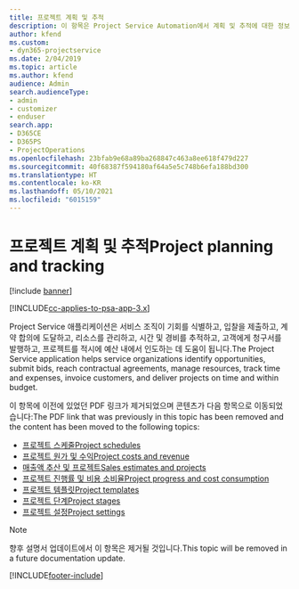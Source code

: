 ```yaml
---
title: 프로젝트 계획 및 추적
description: 이 항목은 Project Service Automation에서 계획 및 추적에 대한 정보의 링크를 제공합니다.
author: kfend
ms.custom:
- dyn365-projectservice
ms.date: 2/04/2019
ms.topic: article
ms.author: kfend
audience: Admin
search.audienceType:
- admin
- customizer
- enduser
search.app:
- D365CE
- D365PS
- ProjectOperations
ms.openlocfilehash: 23bfab9e68a89ba268847c463a8ee618f479d227
ms.sourcegitcommit: 40f68387f594180af64a5e5c748b6efa188bd300
ms.translationtype: HT
ms.contentlocale: ko-KR
ms.lasthandoff: 05/10/2021
ms.locfileid: "6015159"
---
```

# <a name="project-planning-and-tracking"></a><span data-ttu-id="18a77-103">프로젝트 계획 및 추적</span><span class="sxs-lookup"><span data-stu-id="18a77-103">Project planning and tracking</span></span>

[!include [banner](../../includes/psa-now-project-operations.md)]

[!INCLUDE[cc-applies-to-psa-app-3.x](../../includes/cc-applies-to-psa-app-3x.md)]

<span data-ttu-id="18a77-104">Project Service 애플리케이션은 서비스 조직이 기회를 식별하고, 입찰을 제출하고, 계약 합의에 도달하고, 리소스를 관리하고, 시간 및 경비를 추적하고, 고객에게 청구서를 발행하고, 프로젝트를 적시에 예산 내에서 인도하는 데 도움이 됩니다.</span><span class="sxs-lookup"><span data-stu-id="18a77-104">The Project Service application helps service organizations identify opportunities, submit bids, reach contractual agreements, manage resources, track time and expenses, invoice customers, and deliver projects on time and within budget.</span></span> 

<span data-ttu-id="18a77-105">이 항목에 이전에 있었던 PDF 링크가 제거되었으며 콘텐츠가 다음 항목으로 이동되었습니다:</span><span class="sxs-lookup"><span data-stu-id="18a77-105">The PDF link that was previously in this topic has been removed and the content has been moved to the following topics:</span></span>

- [<span data-ttu-id="18a77-106">프로젝트 스케줄</span><span class="sxs-lookup"><span data-stu-id="18a77-106">Project schedules</span></span>](../project-creating.md)
- [<span data-ttu-id="18a77-107">프로젝트 원가 및 수익</span><span class="sxs-lookup"><span data-stu-id="18a77-107">Project costs and revenue</span></span>](../project-estimating.md)
- [<span data-ttu-id="18a77-108">매출액 추산 및 프로젝트</span><span class="sxs-lookup"><span data-stu-id="18a77-108">Sales estimates and projects</span></span>](../project-leveraging.md)
- [<span data-ttu-id="18a77-109">프로젝트 진행률 및 비용 소비율</span><span class="sxs-lookup"><span data-stu-id="18a77-109">Project progress and cost consumption</span></span>](../project-tracking.md)
- [<span data-ttu-id="18a77-110">프로젝트 템플릿</span><span class="sxs-lookup"><span data-stu-id="18a77-110">Project templates</span></span>](../project-templates.md)
- [<span data-ttu-id="18a77-111">프로젝트 단계</span><span class="sxs-lookup"><span data-stu-id="18a77-111">Project stages</span></span>](../project-stages.md)
- [<span data-ttu-id="18a77-112">프로젝트 설정</span><span class="sxs-lookup"><span data-stu-id="18a77-112">Project settings</span></span>](../project-settings.md)

> [!NOTE]
> <span data-ttu-id="18a77-113">향후 설명서 업데이트에서 이 항목은 제거될 것입니다.</span><span class="sxs-lookup"><span data-stu-id="18a77-113">This topic will be removed in a future documentation update.</span></span> 


[!INCLUDE[footer-include](../../includes/footer-banner.md)]